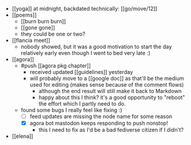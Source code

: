 - [[yoga]] at midnight, backdated technically: [[go/move/12]]
- [[poems]]
  - [[burn burn burn]]
  - [[gone gone]]
  - they could be one or two?
- [[flancia meet]]
  - nobody showed, but it was a good motivation to start the day relatively early even though I went to bed very late :)
- [[agora]]
  - #push [[agora pkg chapter]]
    - received updated [[guidelines]] yesterday
    - will probably move to a [[google doc]] as that'll be the medium used for editing (makes sense because of the comment flows)
      - although the end result will still make it back to Markdown
      - happy about this I think? it's a good opportunity to "reboot" the effort which I partly need to do.
  - found some bugs I really feel like fixing :)
    - [ ] feed updates are missing the node name for some reason
    - [x] agora bot mastodon keeps responding to push nonstop!
      - this I need to fix as I'd be a bad fediverse citizen if I didn't?
- [[elena]]
